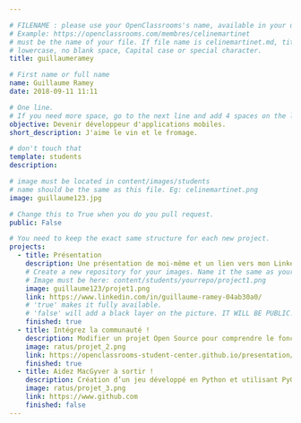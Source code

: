 ```yaml
---

# FILENAME : please use your OpenClassrooms's name, available in your url.
# Example: https://openclassrooms.com/membres/celinemartinet
# must be the name of your file. If file name is celinemartinet.md, title is celinemartinet.
# lowercase, no blank space, Capital case or special character.
title: guillaumeramey

# First name or full name
name: Guillaume Ramey
date: 2018-09-11 11:11

# One line.
# If you need more space, go to the next line and add 4 spaces on the left, as in 'description'.
objective: Devenir développeur d'applications mobiles.
short_description: J'aime le vin et le fromage.

# don't touch that
template: students
description:

# image must be located in content/images/students
# name should be the same as this file. Eg: celinemartinet.png
image: guillaume123.jpg

# Change this to True when you do you pull request.
public: False

# You need to keep the exact same structure for each new project.
projects:
  - title: Présentation
    description: Une présentation de moi-même et un lien vers mon LinkedIn.
    # Create a new repository for your images. Name it the same as your nickname and profile picture.
    # Image must be here: content/students/yourrepo/project1.png
    image: guillaume123/projet1.png
    link: https://www.linkedin.com/in/guillaume-ramey-04ab30a0/
    # 'true' makes it fully available.
    # 'false' will add a black layer on the picture. IT WILL BE PUBLIC!
    finished: true
  - title: Intégrez la communauté !
    description: Modifier un projet Open Source pour comprendre le fonctionnement de Git, de Github et des pull requests. 
    image: ratus/projet_2.png
    link: https://openclassrooms-student-center.github.io/presentation/students/ratus.html
    finished: true
  - title: Aidez MacGyver à sortir !
    description: Création d’un jeu développé en Python et utilisant PyGame.
    image: ratus/projet_3.png
    link: https://www.github.com
    finished: false
---
```

